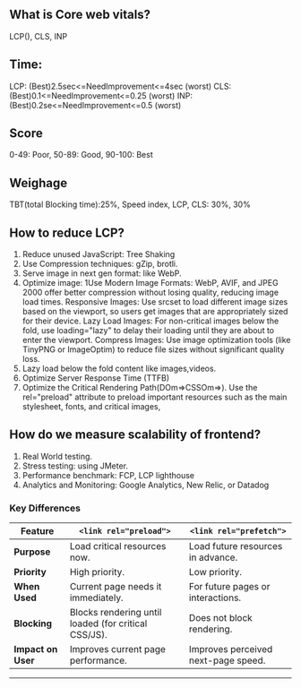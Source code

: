 ## What is Core web vitals?
LCP(), CLS, INP

## Time:
LCP:  (Best)2.5sec<=NeedImprovement<=4sec (worst)
CLS:  (Best)0.1<=NeedImprovement<=0.25 (worst)
INP: (Best)0.2se<=NeedImprovement<=0.5 (worst)


## Score
0-49: Poor,
50-89: Good,
90-100: Best

## Weighage
TBT(total Blocking time):25%,
Speed index,
LCP, CLS: 30%, 30%

## How to reduce LCP?
1. Reduce unused JavaScript: Tree Shaking
2. Use Compression techniques: gZip, brotli.
3. Serve image in next gen format: like WebP.
4. Optimize image:
1Use Modern Image Formats: WebP, AVIF, and JPEG 2000 offer better compression without losing quality, reducing image load times.
Responsive Images: Use srcset to load different image sizes based on the viewport, so users get images that are appropriately sized for their device.
Lazy Load Images: For non-critical images below the fold, use loading="lazy" to delay their loading until they are about to enter the viewport.
Compress Images: Use image optimization tools (like TinyPNG or ImageOptim) to reduce file sizes without significant quality loss.
5. Lazy load below the fold content like images,videos.
6. Optimize Server Response Time (TTFB)
7. Optimize the Critical Rendering Path(DOm=>CSSOm=>). Use the rel="preload" attribute to preload important resources such as the main stylesheet, fonts, and critical images,



## How do we measure scalability of frontend?
1. Real World testing.
2. Stress testing: using JMeter.
3. Performance benchmark: FCP, LCP lighthouse
4. Analytics and Monitoring:  Google Analytics, New Relic, or Datadog



### **Key Differences**

| Feature                | `<link rel="preload">`              | `<link rel="prefetch">`              |
|------------------------|-------------------------------------|--------------------------------------|
| **Purpose**            | Load critical resources now.       | Load future resources in advance.   |
| **Priority**           | High priority.                     | Low priority.                       |
| **When Used**          | Current page needs it immediately. | For future pages or interactions.   |
| **Blocking**           | Blocks rendering until loaded (for critical CSS/JS). | Does not block rendering.           |
| **Impact on User**     | Improves current page performance. | Improves perceived next-page speed. |

---